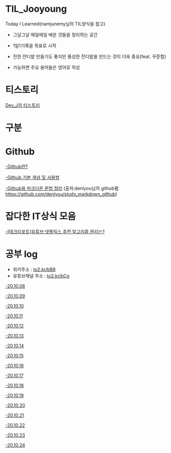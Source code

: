 # TIL_Jooyoung
Today I Learned(namjunemy님의 TIL양식을 참고)

- 그날그날 매일매일 배운 것들을 정리하는 공간

- 1일1기록을 목표로 시작

- 진한 잔디밭 만들기도 좋지만 풍성한 잔디밭을 만드는 것이 더욱 중요(feat. 꾸준함)

- 가능하면 주요 용어들은 영어로 작성
# 티스토리
[Dev_J의 티스토리](https://cjy324.tistory.com/)

# 구분

# Github

[-Github란?](https://to2.kr/bC9)

[-Github 기본 개념 및 사용법](https://to2.kr/bDa)

[-Github용 마크다운 문법 정리](https://to2.kr/bDd)
(출처:denlyou님의 github펌 https://github.com/denlyou/study_markdown_github)


# 잡다한 IT상식 모음
[-[테크리포트]유튜브·넷플릭스 추천 알고리즘 원리는?](https://to2.kr/bDc)

# 공부 log
- 위키주소 : [to2.kr/bB8](https://to2.kr/bB8)
- 유튜브채널 주소 : [to2.kr/bCg](https://to2.kr/bCg)

[-20.10.08](https://github.com/cjy324/TIL_Jooyoung/blob/main/20.10.08)

[-20.10.09](https://github.com/cjy324/TIL_Jooyoung/blob/main/20.10.09)

[-20.10.10](https://github.com/cjy324/TIL_Jooyoung/blob/main/20.10.10)

[-20.10.11](https://github.com/cjy324/TIL_Jooyoung/blob/main/20.10.11)

[-20.10.12](https://github.com/cjy324/TIL_Jooyoung/blob/main/20.10.12)

[-20.10.13](https://github.com/cjy324/TIL_Jooyoung/blob/main/20.10.13)

[-20.10.14](https://github.com/cjy324/TIL_Jooyoung/blob/main/20.10.14)

[-20.10.15](https://github.com/cjy324/TIL_Jooyoung/blob/main/20.10.15)

[-20.10.16](https://github.com/cjy324/TIL_Jooyoung/blob/main/20.10.16)

[-20.10.17](https://github.com/cjy324/TIL_Jooyoung/blob/main/20.10.17)

[-20.10.18](https://github.com/cjy324/TIL_Jooyoung/blob/main/20.10.18)

[-20.10.19](https://github.com/cjy324/TIL_Jooyoung/blob/main/20.10.19)

[-20.10.20](https://github.com/cjy324/TIL_Jooyoung/blob/main/20.10.20)

[-20.10.21](https://github.com/cjy324/TIL_Jooyoung/blob/main/20.10.21)

[-20.10.22](https://github.com/cjy324/TIL_Jooyoung/blob/main/20.10.22)

[-20.10.23](https://github.com/cjy324/TIL_Jooyoung/blob/main/20.10.23)

[-20.10.24](https://github.com/cjy324/TIL_Jooyoung/blob/main/20.10.24)
